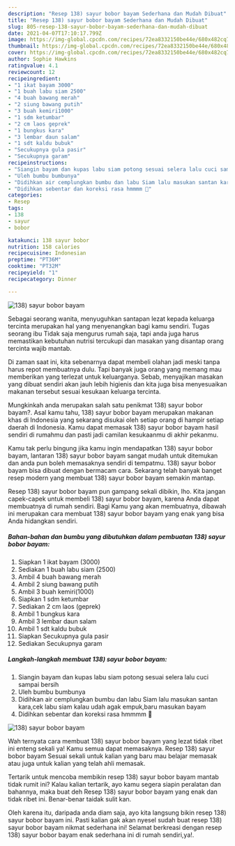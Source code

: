 ```yaml
---
description: "Resep 138) sayur bobor bayam Sederhana dan Mudah Dibuat"
title: "Resep 138) sayur bobor bayam Sederhana dan Mudah Dibuat"
slug: 805-resep-138-sayur-bobor-bayam-sederhana-dan-mudah-dibuat
date: 2021-04-07T17:10:17.799Z
image: https://img-global.cpcdn.com/recipes/72ea8332150be44e/680x482cq70/138-sayur-bobor-bayam-foto-resep-utama.jpg
thumbnail: https://img-global.cpcdn.com/recipes/72ea8332150be44e/680x482cq70/138-sayur-bobor-bayam-foto-resep-utama.jpg
cover: https://img-global.cpcdn.com/recipes/72ea8332150be44e/680x482cq70/138-sayur-bobor-bayam-foto-resep-utama.jpg
author: Sophie Hawkins
ratingvalue: 4.1
reviewcount: 12
recipeingredient:
- "1 ikat bayam 3000"
- "1 buah labu siam 2500"
- "4 buah bawang merah"
- "2 siung bawang putih"
- "3 buah kemiri1000"
- "1 sdm ketumbar"
- "2 cm laos geprek"
- "1 bungkus kara"
- "3 lembar daun salam"
- "1 sdt kaldu bubuk"
- "Secukupnya gula pasir"
- "Secukupnya garam"
recipeinstructions:
- "Siangin bayam dan kupas labu siam potong sesuai selera lalu cuci sampai bersih"
- "Uleh bumbu bumbunya"
- "Didihkan air cemplungkan bumbu dan labu Siam lalu masukan santan kara,cek labu siam kalau udah agak empuk,baru masukan bayam"
- "Didihkan sebentar dan koreksi rasa hmmmm 🤤"
categories:
- Resep
tags:
- 138
- sayur
- bobor

katakunci: 138 sayur bobor 
nutrition: 158 calories
recipecuisine: Indonesian
preptime: "PT36M"
cooktime: "PT32M"
recipeyield: "1"
recipecategory: Dinner

---
```



![138) sayur bobor bayam](https://img-global.cpcdn.com/recipes/72ea8332150be44e/680x482cq70/138-sayur-bobor-bayam-foto-resep-utama.jpg)

Sebagai seorang wanita, menyuguhkan santapan lezat kepada keluarga tercinta merupakan hal yang menyenangkan bagi kamu sendiri. Tugas seorang ibu Tidak saja mengurus rumah saja, tapi anda juga harus memastikan kebutuhan nutrisi tercukupi dan masakan yang disantap orang tercinta wajib mantab.

Di zaman  saat ini, kita sebenarnya dapat membeli olahan jadi meski tanpa harus repot membuatnya dulu. Tapi banyak juga orang yang memang mau memberikan yang terlezat untuk keluarganya. Sebab, menyajikan masakan yang dibuat sendiri akan jauh lebih higienis dan kita juga bisa menyesuaikan makanan tersebut sesuai kesukaan keluarga tercinta. 



Mungkinkah anda merupakan salah satu penikmat 138) sayur bobor bayam?. Asal kamu tahu, 138) sayur bobor bayam merupakan makanan khas di Indonesia yang sekarang disukai oleh setiap orang di hampir setiap daerah di Indonesia. Kamu dapat memasak 138) sayur bobor bayam hasil sendiri di rumahmu dan pasti jadi camilan kesukaanmu di akhir pekanmu.

Kamu tak perlu bingung jika kamu ingin mendapatkan 138) sayur bobor bayam, lantaran 138) sayur bobor bayam sangat mudah untuk ditemukan dan anda pun boleh memasaknya sendiri di tempatmu. 138) sayur bobor bayam bisa dibuat dengan bermacam cara. Sekarang telah banyak banget resep modern yang membuat 138) sayur bobor bayam semakin mantap.

Resep 138) sayur bobor bayam pun gampang sekali dibikin, lho. Kita jangan capek-capek untuk membeli 138) sayur bobor bayam, karena Anda dapat membuatnya di rumah sendiri. Bagi Kamu yang akan membuatnya, dibawah ini merupakan cara membuat 138) sayur bobor bayam yang enak yang bisa Anda hidangkan sendiri.

<!--inarticleads1-->

##### Bahan-bahan dan bumbu yang dibutuhkan dalam pembuatan 138) sayur bobor bayam:

1. Siapkan 1 ikat bayam (3000)
1. Sediakan 1 buah labu siam (2500)
1. Ambil 4 buah bawang merah
1. Ambil 2 siung bawang putih
1. Ambil 3 buah kemiri(1000)
1. Siapkan 1 sdm ketumbar
1. Sediakan 2 cm laos (geprek)
1. Ambil 1 bungkus kara
1. Ambil 3 lembar daun salam
1. Ambil 1 sdt kaldu bubuk
1. Siapkan Secukupnya gula pasir
1. Sediakan Secukupnya garam




<!--inarticleads2-->

##### Langkah-langkah membuat 138) sayur bobor bayam:

1. Siangin bayam dan kupas labu siam potong sesuai selera lalu cuci sampai bersih
1. Uleh bumbu bumbunya
1. Didihkan air cemplungkan bumbu dan labu Siam lalu masukan santan kara,cek labu siam kalau udah agak empuk,baru masukan bayam
1. Didihkan sebentar dan koreksi rasa hmmmm 🤤
<img src="//assets-global.cpcdn.com/assets/icons/button_play-2c75c40dde080a61004c1f40b05d8f140eaff45d7e9e6481dc71c63d2e7c4909.png" alt="138) sayur bobor bayam">



Wah ternyata cara membuat 138) sayur bobor bayam yang lezat tidak ribet ini enteng sekali ya! Kamu semua dapat memasaknya. Resep 138) sayur bobor bayam Sesuai sekali untuk kalian yang baru mau belajar memasak atau juga untuk kalian yang telah ahli memasak.

Tertarik untuk mencoba membikin resep 138) sayur bobor bayam mantab tidak rumit ini? Kalau kalian tertarik, ayo kamu segera siapin peralatan dan bahannya, maka buat deh Resep 138) sayur bobor bayam yang enak dan tidak ribet ini. Benar-benar taidak sulit kan. 

Oleh karena itu, daripada anda diam saja, ayo kita langsung bikin resep 138) sayur bobor bayam ini. Pasti kalian gak akan nyesel sudah buat resep 138) sayur bobor bayam nikmat sederhana ini! Selamat berkreasi dengan resep 138) sayur bobor bayam enak sederhana ini di rumah sendiri,ya!.

